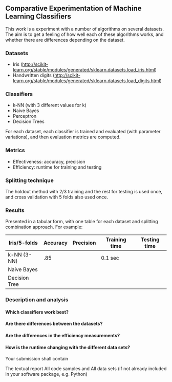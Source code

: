 ## Comparative Experimentation of Machine Learning Classifiers


This work is a experiment with a number of algorithms on several datasets.
The aim is to get a feeling of how well each of these algorithms works, 
and whether there are differences depending on the dataset.

### Datasets
* Iris (http://scikit-learn.org/stable/modules/generated/sklearn.datasets.load_iris.html) 
* Handwritten digits (http://scikit-learn.org/stable/modules/generated/sklearn.datasets.load_digits.html)

### Classifiers
* k-NN (with 3 different values for k)
* Naive Bayes
* Perceptron
* Decision Trees

For each dataset, each classifier is trained and evaluated (with parameter variations), and then evaluation metrics are
computed.

### Metrics
* Effectiveness: accuracy, precision
* Efficiency: runtime for training and testing

### Splitting technique
The holdout method with 2/3 training and the rest for testing is used once, and cross validation with 5 folds also used once.

### Results
Presented in a tabular form, with one table for each dataset and splitting combination approach. For example:

| Iris/5-folds  | Accuracy | Precision | Training time | Testing time |
|---------------|----------|-----------|---------------|--------------|
| k-NN (3-NN)   | .85      |           | 0.1 sec       |              |
| Naive Bayes   |          |           |               |              |
| Decision Tree |          |           |               |              |

### Description and analysis

#### Which classifiers work best?

#### Are there differences between the datasets?

#### Are the differences in the efficiency measurements?

#### How is the runtime changing with the different data sets?

Your submission shall contain

The textual report
All code samples and
All data sets (if not already included in your software package, e.g. Python)
